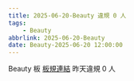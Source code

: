 ```yaml
---
title: 2025-06-20-Beauty 違規 0 人
tags:
    - Beauty
abbrlink: 2025-06-20-Beauty
date: Beauty-2025-06-20 12:00:00
---
```

Beauty 板 [板規連結](https://www.ptt.cc/bbs/Beauty/M.1630069980.A.84B.html)
昨天違規 0 人
